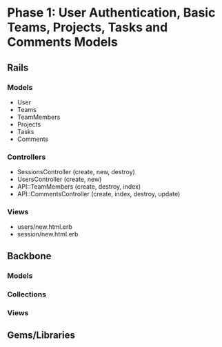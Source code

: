 # Phase 1: User Authentication, Basic Teams, Projects, Tasks and Comments Models

## Rails
### Models
* User
* Teams
* TeamMembers
* Projects
* Tasks
* Comments


### Controllers
* SessionsController (create, new, destroy)
* UsersController (create, new)
* API::TeamMembers (create, destroy, index)
* API::CommentsController (create, index, destroy, update)

### Views
* users/new.html.erb
* session/new.html.erb

## Backbone
### Models

### Collections

### Views

## Gems/Libraries
